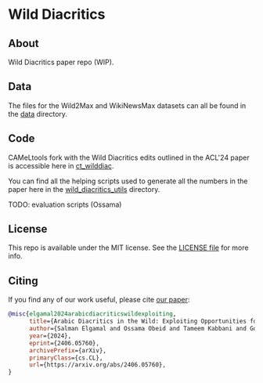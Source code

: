 # Wild Diacritics

## About

Wild Diacritics paper repo (WIP).

## Data

The files for the Wild2Max and WikiNewsMax datasets can all be found in the [data](./data) directory.

## Code

CAMeLtools fork with the Wild Diacritics edits outlined in the ACL'24 paper is accessible here in [ct_wilddiac](https://github.com/CAMeL-Lab/ct_wilddiac).

You can find all the helping scripts used to generate all the numbers in the paper here in the [wild_diacritics_utils](./code/wild_diacritics_utils) directory.

TODO: evaluation scripts (Ossama)

## License

This repo is available under the MIT license. See the [LICENSE file](/LICENSE) for more info.

## Citing

If you find any of our work useful, please cite [our paper](https://arxiv.org/pdf/2103.06678.pdf):
```bibtex
@misc{elgamal2024arabicdiacriticswildexploiting,
      title={Arabic Diacritics in the Wild: Exploiting Opportunities for Improved Diacritization}, 
      author={Salman Elgamal and Ossama Obeid and Tameem Kabbani and Go Inoue and Nizar Habash},
      year={2024},
      eprint={2406.05760},
      archivePrefix={arXiv},
      primaryClass={cs.CL},
      url={https://arxiv.org/abs/2406.05760}, 
}
```
